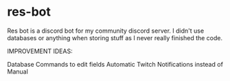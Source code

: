 # res-bot

Res bot is a discord bot for my community discord server. I didn't use databases or anything when storing stuff as I never really finished the code.

IMPROVEMENT IDEAS:

Database
Commands to edit fields
Automatic Twitch Notifications instead of Manual
